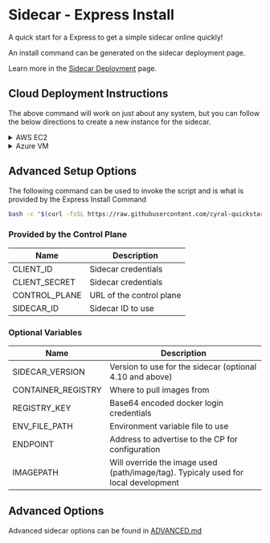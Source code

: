 # Sidecar - Express Install

A quick start for a Express to get a simple sidecar online quickly!

An install command can be generated on the sidecar deployment page.

Learn more in the [Sidecar Deployment](https://cyral.com/docs/sidecars/deployment/) page.

## Cloud Deployment Instructions

The above command will work on just about any system, but you can follow the below directions to create a new instance for the sidecar.

<details>
    <summary>AWS EC2</summary>

1. Go to [EC2 Service](https://console.aws.amazon.com/ec2)
1. Select [Launch Instance](https://console.aws.amazon.com/ec2/v2/home#LaunchInstances) and provide the following info
    1. Name: Provide something meaningful like CyralSidecar
    1. Amazon Machine Image (AMI): The default Amazon Linux image and options are fine, but most linux based images should work
    1. Instance Type: Our recommended flavor is M5.large, but a T3 or T2 large will work well for a express install as well
    1. Key Pair: Select or create one
    1. Network Settings: Utilize the Edit button on the section header to create a new Security Group for this express install
        1. Make sure Create Security Group is selected
        1. Security Group Name: Provide a useful name like cyral-sidecar-express
        1. Description: This is required so provide a description
        1. Inbound Security Rules:
            1. ssh - This rule should already exist, but review the Source Type and Source to make sure its appropriate for your environment
            1. Add Security Group Rule: One per DB type you'd like to test
                1. Type: Custom TCP
                1. Port Range: This is the port or range of ports where database clients will connect to this database through the Cyral sidecar
                1. Source Type / Source: Provide approrpriate values that will allow your database clients to connect to this port
    1. Launch Instance!
1. SSH to the new instance and install the sidecar with the above command

</details>

<details>
    <summary>Azure VM</summary>

1. Go to [Virtaual Machines](https://portal.azure.com/#view/HubsExtension/BrowseResource/resourceType/Microsoft.Compute%2FVirtualMachines)
1. Select Create -> [Azure virtual Machine](https://portal.azure.com/#create/Microsoft.VirtualMachine)
1. Required fields outlined below
    1. Image: Ubuntu Server 20.04 is the optimal option, however other linux based images should work well too
    1. Size: A typical express install should work well with a Standard_D2s_v3 (2 cpu/8gb)
    1. Inbound Ports: you'll want to provide ssh access as well as the approrpiate DB ports you'll want the clients to connect to
    1. Configure network as needed so both the client has access to the instance, and the instance has access to the DB
    1. Create Instance!
1. SSH to the new instance and install the sidecar with the above command

</details>

## Advanced Setup Options

The following command can be used to invoke the script and is what is provided by the Express Install Command

```sh
bash -c "$(curl -fsSL https://raw.githubusercontent.com/cyral-quickstart/quickstart-sidecar-express/main/install-sidecar.sh)"
```

### Provided by the Control Plane

|Name|Description|
|---|---|
|CLIENT_ID|Sidecar credentials|
|CLIENT_SECRET|Sidecar credentials|
|CONTROL_PLANE|URL of the control plane|
|SIDECAR_ID|Sidecar ID to use|

### Optional Variables

|Name|Description|
|---|---|
|SIDECAR_VERSION|Version to use for the sidecar (optional 4.10 and above)|
|CONTAINER_REGISTRY|Where to pull images from|
|REGISTRY_KEY| Base64 encoded docker login credentials|
|ENV_FILE_PATH|Environment variable file to use|
|ENDPOINT|Address to advertise to the CP for configuration|
|IMAGEPATH|Will override the image used (path/image/tag). Typicaly used for local development|

## Advanced Options

Advanced sidecar options can be found in [ADVANCED.md](../main/ADVANCED.md)
